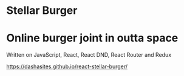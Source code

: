 # Stellar Burger 

# Online burger joint in outta space

Written on JavaScript, React, React DND, React Router and Redux

https://dashasites.github.io/react-stellar-burger/
